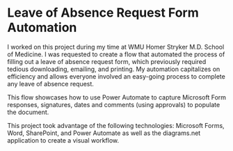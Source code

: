 # Leave of Absence Request Form Automation

I worked on this project during my time at WMU Homer Stryker M.D. School of Medicine. I was requested to create a flow that automated the process of filling out a leave of absence request form, which previously required tedious downloading, emailing, and printing. My automation capitalizes on efficiency and allows everyone involved an easy-going process to complete any leave of absence request.

This flow showcases how to use Power Automate to capture Microsoft Form responses, signatures, dates and comments (using approvals) to populate the document.

This project took advantage of the following technologies: Microsoft Forms, Word, SharePoint, and Power Automate as well as the diagrams.net application to create a visual workflow.

